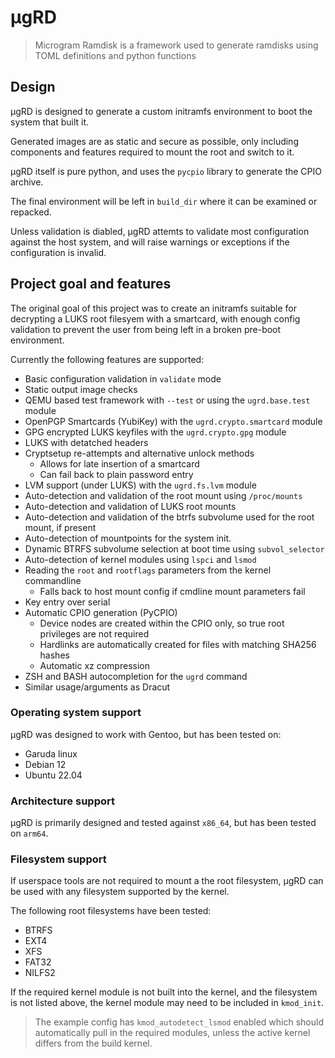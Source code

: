 # µgRD

> Microgram Ramdisk is a framework used to generate ramdisks using TOML definitions and python functions

## Design

µgRD is designed to generate a custom initramfs environment to boot the system that built it.

Generated images are as static and secure as possible, only including components and features required to mount the root and switch to it.

µgRD itself is pure python, and uses the `pycpio` library to generate the CPIO archive.

The final environment will be left in `build_dir` where it can be examined or repacked.

Unless validation is diabled, µgRD attemts to validate most configuration against the host system, and will raise warnings or exceptions if the configuration is invalid.

## Project goal and features

The original goal of this project was to create an initramfs suitable for decrypting a LUKS root filesyem with a smartcard, with enough config validation to prevent the user from being left in a broken pre-boot environment.

Currently the following features are supported:

* Basic configuration validation in `validate` mode
* Static output image checks
* QEMU based test framework with `--test` or using the `ugrd.base.test` module
* OpenPGP Smartcards (YubiKey) with the `ugrd.crypto.smartcard` module
* GPG encrypted LUKS keyfiles with the `ugrd.crypto.gpg` module
* LUKS with detatched headers
* Cryptsetup re-attempts and alternative unlock methods
  - Allows for late insertion of a smartcard
  - Can fail back to plain password entry
* LVM support (under LUKS) with the `ugrd.fs.lvm` module
* Auto-detection and validation of the root mount using `/proc/mounts`
* Auto-detection and validation of LUKS root mounts
* Auto-detection and validation of the btrfs subvolume used for the root mount, if present
* Auto-detection of mountpoints for the system init.
* Dynamic BTRFS subvolume selection at boot time using `subvol_selector`
* Auto-detection of kernel modules using `lspci` and `lsmod`
* Reading the `root` and `rootflags` parameters from the kernel commandline
  - Falls back to host mount config if cmdline mount parameters fail
* Key entry over serial
* Automatic CPIO generation (PyCPIO)
  - Device nodes are created within the CPIO only, so true root privileges are not required
  - Hardlinks are automatically created for files with matching SHA256 hashes
  - Automatic xz compression
* ZSH and BASH autocompletion for the `ugrd` command
* Similar usage/arguments as Dracut

### Operating system support

µgRD was designed to work with Gentoo, but has been tested on:

* Garuda linux
* Debian 12
* Ubuntu 22.04

### Architecture support

µgRD is primarily designed and tested against `x86_64`, but has been tested on `arm64`.

### Filesystem support

If userspace tools are not required to mount a the root filesystem, µgRD can be used with any filesystem supported by the kernel.

The following root filesystems have been tested:

* BTRFS
* EXT4
* XFS
* FAT32
* NILFS2

If the required kernel module is not built into the kernel, and the filesystem is not listed above, the kernel module may need to be included in `kmod_init`.

> The example config has `kmod_autodetect_lsmod` enabled which should automatically pull in the required modules, unless the active kernel differs from the build kernel.
